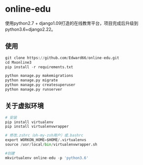 # online-edu

使用python2.7 + django1.09打造的在线教育平台，项目完成后升级到python3.6+django2.22。



## 使用
```python
git clone https://github.com/Edward66/online-edu.git
cd Mxonline3
pip install -r requirements.txt

python manage.py makemigrations
python manage.py migrate
python manage.py createsuperuser
python manage.py runserver
```


## 关于虚拟环境
```python
# 安装
pip install virtualenv
pip install virtualenvwrapper

# 修改.zshrc（oh-my-zsh用户）或.bashrc
export WORKON_HOME=$HOME/.virtualenvs
source /usr/local/bin/virtualenvwrapper.sh

#创建
mkvirtualenv online-edu -p 'python3.6'
```